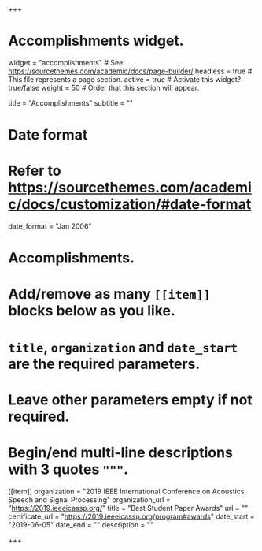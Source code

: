 +++
# Accomplishments widget.
widget = "accomplishments"  # See https://sourcethemes.com/academic/docs/page-builder/
headless = true  # This file represents a page section.
active = true  # Activate this widget? true/false
weight = 50  # Order that this section will appear.

title = "Accomplish&shy;ments"
subtitle = ""

# Date format
#   Refer to https://sourcethemes.com/academic/docs/customization/#date-format
date_format = "Jan 2006"

# Accomplishments.
#   Add/remove as many `[[item]]` blocks below as you like.
#   `title`, `organization` and `date_start` are the required parameters.
#   Leave other parameters empty if not required.
#   Begin/end multi-line descriptions with 3 quotes `"""`.

[[item]]
  organization = "2019 IEEE International Conference on Acoustics, Speech and Signal Processing"
  organization_url = "https://2019.ieeeicassp.org/"
  title = "Best Student Paper Awards"
  url = ""
  certificate_url = "https://2019.ieeeicassp.org/program#awards"
  date_start = "2019-06-05"
  date_end = ""
  description = ""


+++
